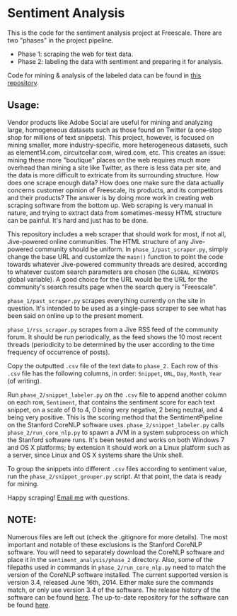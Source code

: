 Sentiment Analysis
===

This is the code for the sentiment analysis project at Freescale. There are two "phases" in the project pipeline.

- Phase 1: scraping the web for text data.
- Phase 2: labeling the data with sentiment and preparing it for analysis.

Code for mining & analysis of the labeled data can be found in [this repository](https://github.com/gregkinman-b48856/sentiment_mining).

Usage:
---

Vendor products like Adobe Social are useful for mining and analyzing large, homogeneous datasets such as those found on Twitter (a one-stop shop for millions of text snippets). This project, however, is focused on mining smaller, more industry-specific, more heterogeneous datasets, such as element14.com, circuitcellar.com, wired.com, etc. This creates an issue: mining these more "boutique" places on the web requires much more overhead than mining a site like Twitter, as there is less data per site, and the data is more difficult to extricate from its surrounding structure. How does one scrape enough data? How does one make sure the data actually concerns customer opinion of Freescale, its products, and its competitors and their products? The answer is by doing more work in creating web scraping software from the bottom up. Web scraping is very manual in nature, and trying to extract data from sometimes-messy HTML structure can be painful. It's hard and just has to be done.

This repository includes a web scraper that should work for most, if not all, Jive-powered online communities. The HTML structure of any Jive-powered community should be uniform. In `phase_1/past_scraper.py`, simply change the base URL and customize the `main()` function to point the code towards whatever Jive-powered community threads are desired, according to whatever custom search parameters are chosen (the `GLOBAL_KEYWORDS` global variable). A good choice for the URL would be the URL for the community's search results page when the search query is "Freescale".

`phase_1/past_scraper.py` scrapes everything currently on the site in question. It's intended to be used as a single-pass scraper to see what has been said on online up to the present moment.

`phase_1/rss_scraper.py` scrapes from a Jive RSS feed of the community forum. It should be run periodically, as the feed shows the 10 most recent threads (periodicity to be determined by the user according to the time frequency of occurrence of posts).

Copy the outputted `.csv` file of the text data to `phase_2.` Each row of this `.csv` file has the following columns, in order: `Snippet`, `URL`, `Day`, `Month`, `Year` (of writing).

Run `phase_2/snippet_labeler.py` on the `.csv` file to append another column on each row, `Sentiment`, that contains the sentiment score for each text snippet, on a scale of 0 to 4, 0 being very negative, 2 being neutral, and 4 being very positive. This is the scoring method that the SentimentPipeline on the Stanford CoreNLP software uses. `phase_2/snippet_labeler.py` calls `phase_2/run_core_nlp.py` to spawn a JVM in a system subprocess on which the Stanford software runs. It's been tested and works on both Windows 7 and OS X platforms; by extension it should work on a Linux platform such as a server, since Linux and OS X systems share the Unix shell.

To group the snippets into different `.csv` files according to sentiment value, run the `phase_2/snippet_grouper.py` script. At that point, the data is ready for mining.

Happy scraping! [Email me](mailto:gregakinman@gmail.com) with questions.

NOTE:
---

Numerous files are left out (check the .gitignore for more details). The most important and notable of these exclusions is the Stanford CoreNLP software. You will need to separately download the CoreNLP software and place it in the `sentiment_analysis/phase_2` directory. Also, some of the filepaths used in commands in `phase_2/run_core_nlp.py` need to match the version of the CoreNLP software installed. The current supported version is version 3.4, released June 16th, 2014. Either make sure the commands match, or only use version 3.4 of the software. The release history of the software can be found [here](http://nlp.stanford.edu/software/corenlp.shtml#History). The up-to-date repository for the software can be found [here](https://github.com/stanfordnlp/CoreNLP).
